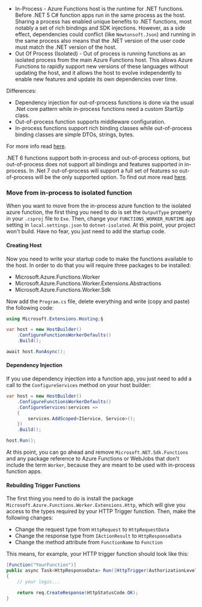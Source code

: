 * In-Process - Azure Functions host is the runtime for .NET functions. Before .NET 5 C# function apps run in the same process as the host. Sharing a process has enabled unique benefits to .NET functions, most notably a set of rich bindings and SDK injections. However, as a side effect, dependencies could conflict (like `Newtonsoft.Json`) and running in the same process also means that the .NET version of the user code must match the .NET version of the host.
* Out Of Process (Isolated) - Out of process is running functions as an isolated process from the main Azure Functions host. This allows Azure Functions to rapidly support new versions of these languages without updating the host, and it allows the host to evolve independently to enable new features and update its own dependencies over time.

Differences:

* Dependency injection for out-of-process functions is done via the usual .Net core pattern while in-process functions need a custom StartUp class.
* Out-of-process function supports middleware configuration.
* In-process functions support rich binding classes while out-of-process binding classes are simple DTOs, strings, bytes.

For more info read [here](https://docs.microsoft.com/en-us/azure/azure-functions/dotnet-isolated-process-guide?tabs=browser&pivots=development-environment-vs#differences-with-net-class-library-functions).

.NET 6 functions support both in-process and out-of-process options, but out-of-process does not support all bindings and features supported in in-process.
In .Net 7 out-of-process will support a full set of features so out-of-process will be the only supported option. To find out more read [here](https://techcommunity.microsoft.com/t5/apps-on-azure-blog/net-on-azure-functions-roadmap/ba-p/2197916).

### Move from in-process to isolated function

When you want to move from the in-process azure function to the isolated azure function, the first thing you need to do is set the ``OutputType`` property in your ``.csproj`` file to ``Exe``. Then, change your ``FUNCTIONS_WORKER_RUNTIME`` app setting in ``local.settings.json`` to ``dotnet-isolated``. At this point, your project won't build. Have no fear, you just need to add the startup code.

#### Creating Host

Now you need to write your startup code to make the functions available to the host. In order to do that you will require three packages to be installed:

* Microsoft.Azure.Functions.Worker
* Microsoft.Azure.Functions.Worker.Extensions.Abstractions
* Microsoft.Azure.Functions.Worker.Sdk

Now add the ``Program.cs`` file, delete everything and write (copy and paste) the following code:

```c#
using Microsoft.Extensions.Hosting;§

var host = new HostBuilder()
    .ConfigureFunctionsWorkerDefaults()
    .Build();

await host.RunAsync();
```

#### Dependency Injection

If you use dependency injection into a function app, you just need to add a call to the ``ConfigureServices`` method on your host builder:

```c#
var host = new HostBuilder()
    .ConfigureFunctionsWorkerDefaults()
    .ConfigureServices(services =>
    {
        services.AddScoped<IService, Service>();
    })
    .Build();

host.Run();
```

At this point, you can go ahead and remove ``Microsoft.NET.Sdk.Functions`` and any package reference to Azure Functions or WebJobs that don't include the term ``Worker``, because they are meant to be used with in-process function apps.

#### Rebuilding Trigger Functions

The first thing you need to do is install the package ``Microsoft.Azure.Functions.Worker.Extensions.Http``, which will give you access to the types required by your HTTP Trigger function. Then, make the following changes:

* Change the request type from `HttpRequest` to `HttpRequestData`
* Change the response type from `IActionResult` to `HttpResponseData`
* Change the method attribute from `FunctionName` to `Function`

This means, for example, your HTTP trigger function should look like this:

```c#
[Function("YourFunction")]
public async Task<HttpResponseData> Run([HttpTrigger(AuthorizationLevel.Function, "get", "post")] HttpRequestData req)
{
    // your logic...

    return req.CreateResponse(HttpStatusCode.OK);
}
```
